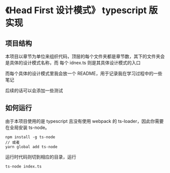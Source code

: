 # 《Head First 设计模式》 typescript 版实现
## 项目结构
本项目以章节为单位来组织代码，顶层的每个文件夹都是章节数，其下的文件夹会是具体的设计模式名称，而 每个 idnex.ts 则是其具体设计模式的入口

而每个具体的设计模式里我会放一个 README，用于记录我在学习过程中的一些笔记

后续的话可以会添加一些测试

## 如何运行
由于本项目使用的是 typescript 且没有使用 webpack 的 ts-loader，因此你需要在全局安装 ts-node。
```
npm install -g ts-node
// 或者
yarn global add ts-node
```

运行时代码则切到相应的目录，运行
```
ts-node index.ts 
```
